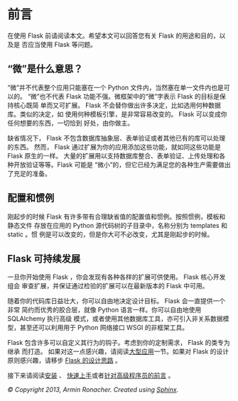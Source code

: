 # 前言

在使用 Flask 前请阅读本文。希望本文可以回答您有关 Flask 的用途和目的，以及是 否应当使用 Flask 等问题。

## “微”是什么意思？

“微”并不代表整个应用只能塞在一个 Python 文件内，当然塞在单一文件内也是可以的。 “微”也不代表 Flask 功能不强。微框架中的“微”字表示 Flask 的目标是保持核心既简 单而又可扩展。 Flask 不会替你做出许多决定，比如选用何种数据库。类似的决定，如 使用何种模板引擎，是非常容易改变的。 Flask 可以变成你任何想要的东西，一切恰到 好处，由你做主。

缺省情况下， Flask 不包含数据库抽象层、表单验证或者其他已有的库可以处理的东西。 然而， Flask 通过扩展为你的应用添加这些功能，就如同这些功能是 Flask 原生的一样。 大量的扩展用以支持数据库整合、表单验证、上传处理和各种开放验证等等。Flask 可能是 “微小”的，但它已经为满足您的各种生产需要做出了充足的准备。

## 配置和惯例

刚起步的时候 Flask 有许多带有合理缺省值的配置值和惯例。按照惯例，模板和静态文件 存放在应用的 Python 源代码树的子目录中，名称分别为 templates 和 static 。惯 例是可以改变的，但是你大可不必改变，尤其是刚起步的时候。

## Flask 可持续发展

一旦你开始使用 Flask ，你会发现有各种各样的扩展可供使用。 Flask 核心开发组会 审查扩展，并保证通过检验的扩展可以在最新版本的 Flask 中可用。

随着你的代码库日益壮大，你可以自由地决定设计目标。 Flask 会一直提供一个非常 简约而优秀的胶合层，就像 Python 语言一样。你可以自由地使用 SQLAlchemy 执行高级 模式，或者使用其他数据库工具，亦可引入非关系数据模型，甚至还可以利用用于 Python 网络接口 WSGI 的非框架工具。

Flask 包含许多可以自定义其行为的钩子。考虑到你的定制需求， Flask 的类专为继承 而打造。 如果对这一点感兴趣，请阅读[大型应用](huge-app.md)一节。如果对 Flask 的设计原则感兴趣，请移步 [Flask 的设计思路](http://dormousehole.readthedocs.org/en/latest/design.html#design) 。

接下来请阅读[安装](how-install.md) 、 [快速上手](quick-start.md)或者[针对高级程序员的前言](coder-preface) 。


*© Copyright 2013, Armin Ronacher. Created using [Sphinx](http://sphinx.pocoo.org/).*